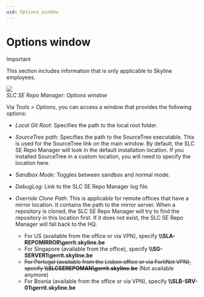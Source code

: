 ```yaml
---
uid: Options_window
---
```


# Options window

> [!IMPORTANT]
> This section includes information that is only applicable to Skyline employees.

![](~/develop/images/SLCSERepoManager_Options.png)<br>
*SLC SE Repo Manager: Options window*

Via *Tools* > *Options*, you can access a window that provides the following options:

- *Local Git Root*: Specifies the path to the local root folder.

- *SourceTree path*: Specifies the path to the SourceTree executable. This is used for the SourceTree link on the main window. By default, the SLC SE Repo Manager will look in the default installation location. If you installed SourceTree in a custom location, you will need to specify the location here.

- *Sandbox Mode*: Toggles between sandbox and normal mode.

- *DebugLog*: Link to the SLC SE Repo Manager log file.

- *Override Clone Path*: This is applicable for remote offices that have a mirror location. It contains the path to the mirror server. When a repository is cloned, the SLC SE Repo Manager will try to find the repository in this location first. If it does not exist, the SLC SE Repo Manager will fall back to the HQ.

  - For US (available from the office or via VPN), specify **\\\SLA-REPOMIRROR\gerrit.skyline.be**
  - For Singapore (available from the office), specify **\\\SG-SERVER1\gerrit.skyline.be**
  - ~~For Portugal (available from the Lisbon office or via FortiNet VPN), specify **\\\SLCSEREPOMAN\gerrit.skyline.be**~~ (Not available anymore)
  - For Bosnia (available from the office or via VPN), specify **\\\SLB-SRV-01\gerrit.skyline.be**
